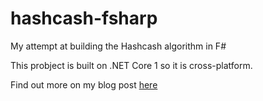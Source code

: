 # hashcash-fsharp

My attempt at building the Hashcash algorithm in F#

This probject is built on .NET Core 1 so it is cross-platform. 

Find out more on my blog post [here](https://marnee.silvrback.com/hashcash-in-f)
